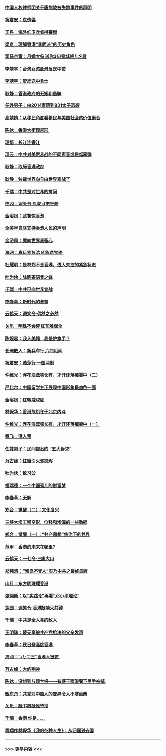 #### [中国人权律师团关于唐荆陵被失踪事件的声明](../pages/nsc993/n11500014.md?t=09050344) 
#### [祝君安：哀傀儡](../pages/nsc993/n11499776.md?t=09050344) 
#### [王丹：海外红卫兵值得警惕](../pages/nsc993/n11498138.md?t=09050344) 
#### [梁京：理解香港“勇武派”的历史角色](../pages/nsc993/n11498006.md?t=09050344) 
#### [司马京雷：月娥大妈  送你3句皇城根儿名言](../pages/nsc993/n11497885.md?t=09050344) 
#### [李靖宇：台湾女孩赴港反送中赞](../pages/nsc993/n11497721.md?t=09050344) 
#### [李靖宇：赞反送中勇士](../pages/nsc993/n11497452.md?t=09050344) 
#### [耿静：香港政府的无知和愚昧](../pages/nsc993/n11494238.md?t=09050344) 
#### [任姓男子：由2014堕落到831太子恐袭](../pages/nsc993/n11496683.md?t=09050344) 
#### [高婧婧：从移民角度看移民与美国社会的价值磨合](../pages/nsc993/n11495757.md?t=09050344) 
#### [陈达：香港大街现原形 ](../pages/nsc993/n11495441.md?t=09050344) 
#### [理悟：长江连香江](../pages/nsc993/n11495377.md?t=09050344) 
#### [项云：中共对美贸易战的不同声音或是烟幕弹](../pages/nsc993/n11494929.md?t=09050344) 
#### [耿静：取缔香港政府](../pages/nsc993/n11494218.md?t=09050344) 
#### [耿静：独裁世界向自由世界宣战了](../pages/nsc993/n11494190.md?t=09050344) 
#### [千瑞：中共是对世界的拷问](../pages/nsc993/n11493021.md?t=09050344) 
#### [莲园：调笑令‧红朝自绝生路](../pages/nsc993/n11493011.md?t=09050344) 
#### [金浴凤：武警惊香港](../pages/nsc993/n11492994.md?t=09050344) 
#### [全美学自联支持香港人民的声明](../pages/nsc993/n11492630.md?t=09050344) 
#### [金浴凤：魔向世界展畜心](../pages/nsc993/n11492599.md?t=09050344) 
#### [海网：真玩紧急法 紧急送党终 ](../pages/nsc993/n11492535.md?t=09050344) 
#### [杜耀明：是林郑不是香港，进入失控的紧急状态](../pages/nsc993/n11491420.md?t=09050344) 
#### [吐为快：陆胞寄语黄之锋](../pages/nsc993/n11491117.md?t=09050344) 
#### [千瑞：中共已向世界宣战](../pages/nsc993/n11490123.md?t=09050344) 
#### [李春草：新时代的港首](../pages/nsc993/n11489864.md?t=09050344) 
#### [云鹤天：调笑令·偶然之必然](../pages/nsc993/n11489701.md?t=09050344) 
#### [关乐：明珠不会碎 红瓦难保全](../pages/nsc993/n11489647.md?t=09050344) 
#### [陈婉容：我入美籍，我是护旗手？](../pages/nsc993/n11487908.md?t=09050344) 
#### [长洲散人：新兵车行 六四见闻](../pages/nsc993/n11487729.md?t=09050344) 
#### [祝君安：踏莎行‧一国两制](../pages/nsc993/n11487699.md?t=09050344) 
#### [仲维光：浮花浪蕊镇长有，才开还落瘴雾中（二）](../pages/nsc993/n11483286.md?t=09050344) 
#### [严比尔：中国留学生正展现中国形象最血色一面](../pages/nsc993/n11485145.md?t=09050344) 
#### [金浴凤：红朝威权赋](../pages/nsc993/n11485191.md?t=09050344) 
#### [林保华：香港危机在于北京内斗](../pages/nsc993/n11484593.md?t=09050344) 
#### [仲维光：浮花浪蕊镇长有，才开还落瘴雾中（ㄧ）](../pages/nsc993/n11483259.md?t=09050344) 
#### [霄飞：港人赞](../pages/nsc993/n11482957.md?t=09050344) 
#### [任姓男子：民间提出的 “五大诉求”](../pages/nsc993/n11482897.md?t=09050344) 
#### [万古缘：红蛾引火邪灵烬](../pages/nsc993/n11482886.md?t=09050344) 
#### [吐为快：致习公](../pages/nsc993/n11482867.md?t=09050344) 
#### [福瑞德：一个中国孤儿的财富梦](../pages/nsc993/n11482817.md?t=09050344) 
#### [李春草：无解](../pages/nsc993/n11482791.md?t=09050344) 
#### [郑合：觉醒（二）：文化复兴](../pages/nsc993/n11478025.md?t=09050344) 
#### [三峡大坝工程变形、位移和渗漏的一些数据](../pages/nsc993/n11478232.md?t=09050344) 
#### [郑合：觉醒（一）：“共产思想”统治下的世界](../pages/nsc993/n11477663.md?t=09050344) 
#### [范甲：香港的未来在哪里?](../pages/nsc993/n11477249.md?t=09050344) 
#### [云鹤天：一七令·三座大山](../pages/nsc993/n11477192.md?t=09050344) 
#### [郑纯清：“留岛不留人”实乃中共之最终底牌](../pages/nsc993/n11476160.md?t=09050344) 
#### [山月：东方明珠耀香港](../pages/nsc993/n11476077.md?t=09050344) 
#### [张翎燊：以“实践论”再看“邓小平理论”](../pages/nsc993/n11475733.md?t=09050344) 
#### [莲园：调笑令‧香港敲响灭共钟](../pages/nsc993/n11475723.md?t=09050344) 
#### [千瑞：中共是全人类的敌人](../pages/nsc993/n11475329.md?t=09050344) 
#### [王明珠：替无辜被共产党枪决的父亲发声](../pages/nsc993/n11474570.md?t=09050344) 
#### [李春草：秋日登高眺香港 ](../pages/nsc993/n11474491.md?t=09050344) 
#### [海网：“八·二三”香港人链赞 ](../pages/nsc993/n11474538.md?t=09050344) 
#### [万古缘：大屿荆神](../pages/nsc993/n11474401.md?t=09050344) 
#### [陈达：没想到与现世报——有感于两港警下黑手被捕 ](../pages/nsc993/n11472557.md?t=09050344) 
#### [甑东舟：共党对中国人的变异令人不寒而栗](../pages/nsc993/n11472496.md?t=09050344) 
#### [关乐：脸书扇脸推特推](../pages/nsc993/n11472488.md?t=09050344) 
#### [千瑞：香港  你是…… ](../pages/nsc993/n11472459.md?t=09050344) 
#### [程翔序林保华《我的杂种人生》：从归国到去国](../pages/nsc993/n11472369.md?t=09050344) 

----
#### [ >>> 更早内容 <<< ](../indexes/nsc993-earlier.md)
